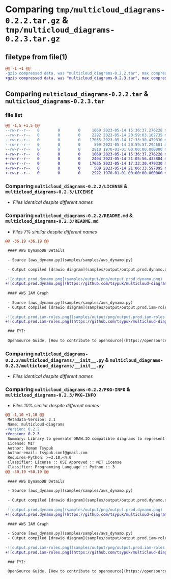 # Comparing `tmp/multicloud_diagrams-0.2.2.tar.gz` & `tmp/multicloud_diagrams-0.2.3.tar.gz`

## filetype from file(1)

```diff
@@ -1 +1 @@
-gzip compressed data, was "multicloud_diagrams-0.2.2.tar", max compression
+gzip compressed data, was "multicloud_diagrams-0.2.3.tar", max compression
```

## Comparing `multicloud_diagrams-0.2.2.tar` & `multicloud_diagrams-0.2.3.tar`

### file list

```diff
@@ -1,5 +1,5 @@
--rw-r--r--   0        0        0     1069 2023-05-14 15:36:37.276228 multicloud_diagrams-0.2.2/LICENSE
--rw-r--r--   0        0        0     2292 2023-05-14 20:59:03.162735 multicloud_diagrams-0.2.2/README.md
--rw-r--r--   0        0        0    17035 2023-05-14 17:33:30.479330 multicloud_diagrams-0.2.2/multicloud_diagrams/__init__.py
--rw-r--r--   0        0        0      509 2023-05-14 20:59:57.294501 multicloud_diagrams-0.2.2/pyproject.toml
--rw-r--r--   0        0        0     2810 1970-01-01 00:00:00.000000 multicloud_diagrams-0.2.2/PKG-INFO
+-rw-r--r--   0        0        0     1069 2023-05-14 15:36:37.276228 multicloud_diagrams-0.2.3/LICENSE
+-rw-r--r--   0        0        0     2404 2023-05-14 21:05:56.433884 multicloud_diagrams-0.2.3/README.md
+-rw-r--r--   0        0        0    17035 2023-05-14 17:33:30.479330 multicloud_diagrams-0.2.3/multicloud_diagrams/__init__.py
+-rw-r--r--   0        0        0      509 2023-05-14 21:06:33.597095 multicloud_diagrams-0.2.3/pyproject.toml
+-rw-r--r--   0        0        0     2922 1970-01-01 00:00:00.000000 multicloud_diagrams-0.2.3/PKG-INFO
```

### Comparing `multicloud_diagrams-0.2.2/LICENSE` & `multicloud_diagrams-0.2.3/LICENSE`

 * *Files identical despite different names*

### Comparing `multicloud_diagrams-0.2.2/README.md` & `multicloud_diagrams-0.2.3/README.md`

 * *Files 7% similar despite different names*

```diff
@@ -36,19 +36,19 @@
 
 #### AWS DynamoDB Details
 
 - Source [aws_dynamo.py](samples/samples/aws_dynamo.py)
 
 - Output compiled [drawio diagram](samples/output/output.prod.dynamo.drawio):
 
-![output.prod.dynamo.png](samples/output/png/output.prod.dynamo.png)
+![output.prod.dynamo.png](https://github.com/tsypuk/multicloud-diagrams/blob/main/samples/output/png/output.prod.dynamo.png)
 
 #### AWS IAM Graph
 
 - Source [aws_dynamo.py](samples/samples/aws_dynamo.py)
 - Output compiled [drawio diagram](samples/output/output.prod.iam-roles.drawio)
 
-![output.prod.iam-roles.png](samples/output/png/output.prod.iam-roles.png)
+![output.prod.iam-roles.png](https://github.com/tsypuk/multicloud-diagrams/blob/main/samples/output/png/output.prod.iam-roles.png)
 
 ### FYI:
 
 OpenSource Guide, [How to contribute to opensource](https://opensource.guide/)
```

### Comparing `multicloud_diagrams-0.2.2/multicloud_diagrams/__init__.py` & `multicloud_diagrams-0.2.3/multicloud_diagrams/__init__.py`

 * *Files identical despite different names*

### Comparing `multicloud_diagrams-0.2.2/PKG-INFO` & `multicloud_diagrams-0.2.3/PKG-INFO`

 * *Files 10% similar despite different names*

```diff
@@ -1,10 +1,10 @@
 Metadata-Version: 2.1
 Name: multicloud-diagrams
-Version: 0.2.2
+Version: 0.2.3
 Summary: Library to generate DRAW.IO compatible diagrams to represent Cloud infrastructure. AWS Cloud supported.
 License: MIT
 Author: Roman Tsypuk
 Author-email: tsypuk.conf@gmail.com
 Requires-Python: >=3.10,<4.0
 Classifier: License :: OSI Approved :: MIT License
 Classifier: Programming Language :: Python :: 3
@@ -50,19 +50,19 @@
 
 #### AWS DynamoDB Details
 
 - Source [aws_dynamo.py](samples/samples/aws_dynamo.py)
 
 - Output compiled [drawio diagram](samples/output/output.prod.dynamo.drawio):
 
-![output.prod.dynamo.png](samples/output/png/output.prod.dynamo.png)
+![output.prod.dynamo.png](https://github.com/tsypuk/multicloud-diagrams/blob/main/samples/output/png/output.prod.dynamo.png)
 
 #### AWS IAM Graph
 
 - Source [aws_dynamo.py](samples/samples/aws_dynamo.py)
 - Output compiled [drawio diagram](samples/output/output.prod.iam-roles.drawio)
 
-![output.prod.iam-roles.png](samples/output/png/output.prod.iam-roles.png)
+![output.prod.iam-roles.png](https://github.com/tsypuk/multicloud-diagrams/blob/main/samples/output/png/output.prod.iam-roles.png)
 
 ### FYI:
 
 OpenSource Guide, [How to contribute to opensource](https://opensource.guide/)
```


